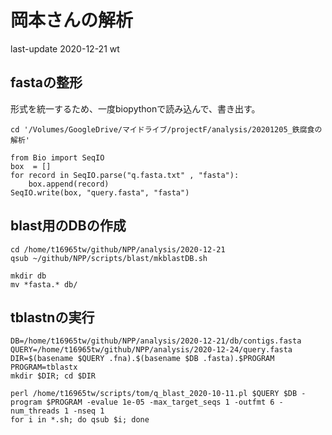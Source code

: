 # 岡本さんの解析

last-update 2020-12-21
wt

## fastaの整形

形式を統一するため、一度biopythonで読み込んで、書き出す。

```
cd '/Volumes/GoogleDrive/マイドライブ/projectF/analysis/20201205_鉄腐食の解析'

from Bio import SeqIO
box  = []
for record in SeqIO.parse("q.fasta.txt" , "fasta"):
    box.append(record)
SeqIO.write(box, "query.fasta", "fasta")
```

## blast用のDBの作成

```
cd /home/t16965tw/github/NPP/analysis/2020-12-21
qsub ~/github/NPP/scripts/blast/mkblastDB.sh

mkdir db
mv *fasta.* db/
```


## tblastnの実行

```
DB=/home/t16965tw/github/NPP/analysis/2020-12-21/db/contigs.fasta
QUERY=/home/t16965tw/github/NPP/analysis/2020-12-24/query.fasta
DIR=$(basename $QUERY .fna).$(basename $DB .fasta).$PROGRAM
PROGRAM=tblastx
mkdir $DIR; cd $DIR

perl /home/t16965tw/scripts/tom/q_blast_2020-10-11.pl $QUERY $DB -program $PROGRAM -evalue 1e-05 -max_target_seqs 1 -outfmt 6 -num_threads 1 -nseq 1
for i in *.sh; do qsub $i; done
```
